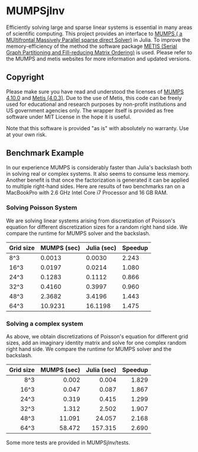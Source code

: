 # MUMPSjInv

Efficiently solving large and sparse linear systems is essential in many areas of scientific computing. This project provides an interface to [MUMPS ( a MUltifrontal Massively Parallel sparse direct Solver)](http://mumps.enseeiht.fr/) in Julia. To improve the memory-efficiency of the method the software package  [METIS (Serial Graph Partitioning and Fill-reducing Matrix Ordering)](http://glaros.dtc.umn.edu/gkhome/views/metis) is used. Please refer to the MUMPS and metis websites for more information and updated versions.

## Copyright

Please make sure you have read and understood the licenses of [MUMPS  4.10.0](http://graal.ens-lyon.fr/MUMPS/index.php?page=dwnld)  and [Metis (4.0.3)](http://www.filewatcher.com/m/metis-4.0.3.tar.gz.522624-0.html). Due to the use of Metis, this code can be freely used for educational and research purposes by non-profit institutions and US government agencies only. The wrapper itself is provided as free software under MIT License in the hope it is useful.

Note that this software is provided "as is" with absolutely no warranty. Use at your own risk.


## Benchmark Example

In our experience MUMPS is considerably faster than Julia's backslash both in  solving real or complex systems. It also seems to consume less memory. Another benefit is that once the factorization is generated it can be applied to multiple right-hand sides. Here are results of two benchmarks ran on a MacBookPro with 2.6 GHz Intel Core i7 Processor and 16 GB RAM.

### Solving Poisson System
We are solving linear systems arising from discretization of Poisson's equation for different discretization sizes for a random right hand side. We compare the runtime for MUMPS solver and the backslash. 

| Grid size | MUMPS (sec) | Julia (sec) | Speedup|
| --------- | ------------|-------------|--------|
| 8^3  		|   0.0013    | 0.0030      | 2.243  |
| 16^3 		|   0.0197    | 0.0214      | 1.080  |
| 24^3 		|   0.1283    | 0.1112      | 0.866  |
| 32^3 		|   0.4160    | 0.3997      | 0.960  |
| 48^3 		|   2.3682    | 3.4196      | 1.443  |
| 64^3 		|   10.9231   | 16.1198     | 1.475  |

### Solving a complex system
As above, we obtain  discretizations of Poisson's equation for different grid sizes,  add an imaginary identity matrix and solve for one complex random right hand side. We compare the runtime for MUMPS solver and the backslash. 

| Grid size | MUMPS (sec) | Julia (sec) | Speedup|
|----------:|------------:|------------:|-------:|
| 8^3  		| 0.002       |   0.004     | 1.829  |
| 16^3 		| 0.047       |   0.087     | 1.867  |
| 24^3 		| 0.319       |   0.415     | 1.299  |
| 32^3 		| 1.312       |   2.502     | 1.907  |
| 48^3 		|11.091       |  24.057     | 2.168  |
| 64^3 		|58.472       | 157.315     | 2.690  |

Some more tests are provided in MUMPSjInv/tests. 





